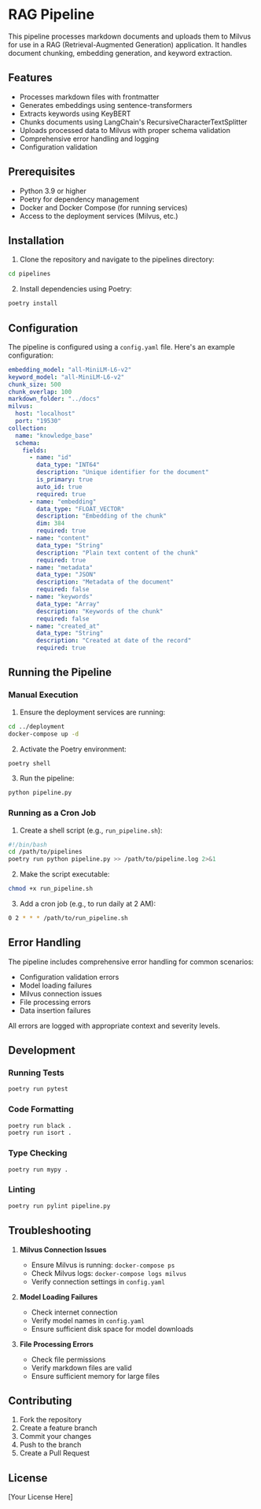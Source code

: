 # RAG Pipeline

This pipeline processes markdown documents and uploads them to Milvus for use in a RAG (Retrieval-Augmented Generation) application. It handles document chunking, embedding generation, and keyword extraction.

## Features

- Processes markdown files with frontmatter
- Generates embeddings using sentence-transformers
- Extracts keywords using KeyBERT
- Chunks documents using LangChain's RecursiveCharacterTextSplitter
- Uploads processed data to Milvus with proper schema validation
- Comprehensive error handling and logging
- Configuration validation

## Prerequisites

- Python 3.9 or higher
- Poetry for dependency management
- Docker and Docker Compose (for running services)
- Access to the deployment services (Milvus, etc.)

## Installation

1. Clone the repository and navigate to the pipelines directory:
```bash
cd pipelines
```

2. Install dependencies using Poetry:
```bash
poetry install
```

## Configuration

The pipeline is configured using a `config.yaml` file. Here's an example configuration:

```yaml
embedding_model: "all-MiniLM-L6-v2"
keyword_model: "all-MiniLM-L6-v2"
chunk_size: 500
chunk_overlap: 100
markdown_folder: "../docs"
milvus:
  host: "localhost"
  port: "19530"
collection: 
  name: "knowledge_base"
  schema:
    fields:
      - name: "id"
        data_type: "INT64"
        description: "Unique identifier for the document"
        is_primary: true
        auto_id: true
        required: true
      - name: "embedding"
        data_type: "FLOAT_VECTOR"
        description: "Embedding of the chunk"
        dim: 384
        required: true
      - name: "content"
        data_type: "String"
        description: "Plain text content of the chunk"
        required: true
      - name: "metadata"
        data_type: "JSON"
        description: "Metadata of the document"
        required: false
      - name: "keywords"
        data_type: "Array"
        description: "Keywords of the chunk"
        required: false
      - name: "created_at"
        data_type: "String"
        description: "Created at date of the record"
        required: true
```

## Running the Pipeline

### Manual Execution

1. Ensure the deployment services are running:
```bash
cd ../deployment
docker-compose up -d
```

2. Activate the Poetry environment:
```bash
poetry shell
```

3. Run the pipeline:
```bash
python pipeline.py
```

### Running as a Cron Job

1. Create a shell script (e.g., `run_pipeline.sh`):
```bash
#!/bin/bash
cd /path/to/pipelines
poetry run python pipeline.py >> /path/to/pipeline.log 2>&1
```

2. Make the script executable:
```bash
chmod +x run_pipeline.sh
```

3. Add a cron job (e.g., to run daily at 2 AM):
```bash
0 2 * * * /path/to/run_pipeline.sh
```

## Error Handling

The pipeline includes comprehensive error handling for common scenarios:
- Configuration validation errors
- Model loading failures
- Milvus connection issues
- File processing errors
- Data insertion failures

All errors are logged with appropriate context and severity levels.

## Development

### Running Tests

```bash
poetry run pytest
```

### Code Formatting

```bash
poetry run black .
poetry run isort .
```

### Type Checking

```bash
poetry run mypy .
```

### Linting

```bash
poetry run pylint pipeline.py
```

## Troubleshooting

1. **Milvus Connection Issues**
   - Ensure Milvus is running: `docker-compose ps`
   - Check Milvus logs: `docker-compose logs milvus`
   - Verify connection settings in `config.yaml`

2. **Model Loading Failures**
   - Check internet connection
   - Verify model names in `config.yaml`
   - Ensure sufficient disk space for model downloads

3. **File Processing Errors**
   - Check file permissions
   - Verify markdown files are valid
   - Ensure sufficient memory for large files

## Contributing

1. Fork the repository
2. Create a feature branch
3. Commit your changes
4. Push to the branch
5. Create a Pull Request

## License

[Your License Here] 